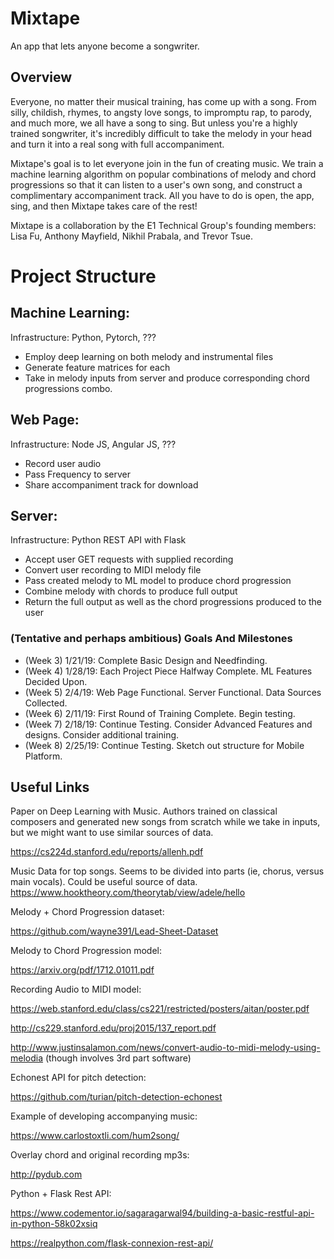 # Mixtape
An app that lets anyone become a songwriter.

## Overview

Everyone, no matter their musical training, has come up with a song. From silly, childish, rhymes, to angsty love songs, to impromptu rap, to parody, and much more,
we all have a song to sing. But unless you're a highly trained songwriter,
it's incredibly difficult to take the melody in your head and turn it into a real song
with full accompaniment. 

Mixtape's goal is to let everyone join in the fun of creating music. We train a machine learning algorithm on popular combinations of melody and chord progressions
so that it can listen to a user's own song, and construct a complimentary accompaniment track.  All you have to do is open, the app, sing, and then Mixtape takes care of the rest! 

Mixtape is a collaboration by the E1 Technical Group's founding members: Lisa Fu, Anthony Mayfield, Nikhil Prabala, and Trevor Tsue.

# Project Structure


## Machine Learning: 

Infrastructure: Python, Pytorch, ???

* Employ deep learning on both melody and instrumental files
* Generate feature matrices for each
* Take in melody inputs from server and produce corresponding chord progressions combo.

## Web Page: 

Infrastructure: Node JS, Angular JS, ???

* Record user audio
* Pass Frequency to server
* Share accompaniment track for download

## Server:

Infrastructure: Python REST API with Flask

* Accept user GET requests with supplied recording
* Convert user recording to MIDI melody file
* Pass created melody to ML model to produce chord progression
* Combine melody with chords to produce full output
* Return the full output as well as the chord progressions produced to the user



### (Tentative and perhaps ambitious) Goals And Milestones

* (Week 3) 1/21/19: Complete Basic Design and Needfinding. 
* (Week 4) 1/28/19: Each Project Piece Halfway Complete. ML Features Decided Upon.
* (Week 5) 2/4/19: Web Page Functional. Server Functional. Data Sources Collected.
* (Week 6) 2/11/19: First Round of Training Complete. Begin testing.
* (Week 7) 2/18/19: Continue Testing. Consider Advanced Features and designs. Consider additional training.
* (Week 8) 2/25/19: Continue Testing. Sketch out structure for Mobile Platform.


## Useful Links


Paper on Deep Learning with Music. Authors trained on classical composers and generated new songs from scratch 
while we take in inputs, but we might want to use similar sources of data.

https://cs224d.stanford.edu/reports/allenh.pdf


Music Data for top songs. Seems to be divided into parts (ie, chorus, versus main vocals). Could be useful source of data.
https://www.hooktheory.com/theorytab/view/adele/hello

Melody + Chord Progression dataset: 

https://github.com/wayne391/Lead-Sheet-Dataset

Melody to Chord Progression model: 

https://arxiv.org/pdf/1712.01011.pdf

Recording Audio to MIDI model: 

https://web.stanford.edu/class/cs221/restricted/posters/aitan/poster.pdf

http://cs229.stanford.edu/proj2015/137_report.pdf

http://www.justinsalamon.com/news/convert-audio-to-midi-melody-using-melodia (though involves 3rd part software)

Echonest API for pitch detection:

https://github.com/turian/pitch-detection-echonest

Example of developing accompanying music:

https://www.carlostoxtli.com/hum2song/

Overlay chord and original recording mp3s: 

http://pydub.com

Python + Flask Rest API: 

https://www.codementor.io/sagaragarwal94/building-a-basic-restful-api-in-python-58k02xsiq

https://realpython.com/flask-connexion-rest-api/

